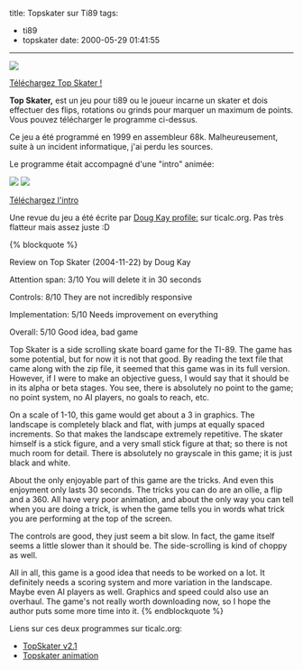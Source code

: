 title: Topskater sur Ti89
tags:
  - ti89
  - topskater
date: 2000-05-29 01:41:55
---

![](topskater.gif)

[Téléchargez Top Skater !](topskater.zip)

**Top Skater,**  est un jeu pour ti89 ou le joueur incarne un skater et dois effectuer des flips, rotations ou grinds pour marquer un maximum de points. Vous pouvez télécharger le programme ci-dessus.

Ce jeu a été programmé en 1999 en assembleur 68k. Malheureusement, suite à un incident informatique, j'ai perdu les sources.

Le programme était accompagné d'une "intro" animée:

![](tpskaanim1.gif)
![](tpskaanim2.gif)

[Téléchargez l'intro](tpskanim.zip)

Une revue du jeu a été écrite par [Doug Kay profile:](http://www.ticalc.org/cgi-bin/acct-view.cgi?userid=5364) sur ticalc.org. Pas très flatteur mais assez juste :D


{% blockquote %}

Review on Top Skater (2004-11-22) by Doug Kay

Attention span: 3/10 You will delete it in 30 seconds

Controls: 8/10 They are not incredibly responsive

Implementation: 5/10 Needs improvement on everything

Overall: 5/10 Good idea, bad game

Top Skater is a side scrolling skate board game for the TI-89\. The game has some potential, but for now it is not that good. By reading the text file that came along with the zip file, it seemed that this game was in its full version. However, if I were to make an objective guess, I would say that it should be in its alpha or beta stages. You see, there is absolutely no point to the game; no point system, no AI players, no goals to reach, etc.

On a scale of 1-10, this game would get about a 3 in graphics. The landscape is completely black and flat, with jumps at equally spaced increments. So that makes the landscape extremely repetitive. The skater himself is a stick figure, and a very small stick figure at that; so there is not much room for detail. There is absolutely no grayscale in this game; it is just black and white.

About the only enjoyable part of this game are the tricks. And even this enjoyment only lasts 30 seconds. The tricks you can do are an ollie, a flip and a 360\. All have very poor animation, and about the only way you can tell when you are doing a trick, is when the game tells you in words what trick you are performing at the top of the screen.

The controls are good, they just seem a bit slow. In fact, the game itself seems a little slower than it should be. The side-scrolling is kind of choppy as well.

All in all, this game is a good idea that needs to be worked on a lot. It definitely needs a scoring system and more variation in the landscape. Maybe even AI players as well. Graphics and speed could also use an overhaul. The game's not really worth downloading now, so I hope the author puts some more time into it.
{% endblockquote %}

Liens sur ces deux programmes sur ticalc.org:

*   [TopSkater v2.1](http://www.ticalc.org/archives/files/fileinfo/100/10034.html)
*   [Topskater animation](http://www.ticalc.org/archives/files/fileinfo/113/11356.html)
